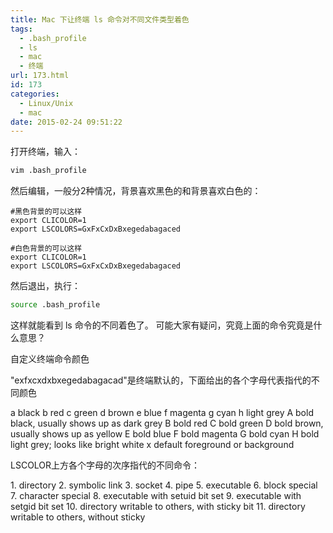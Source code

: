 ```yaml
---
title: Mac 下让终端 ls 命令对不同文件类型着色
tags:
  - .bash_profile
  - ls
  - mac
  - 终端
url: 173.html
id: 173
categories:
  - Linux/Unix
  - mac
date: 2015-02-24 09:51:22
---
```


打开终端，输入：

```sh
vim .bash_profile
```

<!--more-->

然后编辑，一般分2种情况，背景喜欢黑色的和背景喜欢白色的：

```
#黑色背景的可以这样
export CLICOLOR=1
export LSCOLORS=GxFxCxDxBxegedabagaced

#白色背景的可以这样
export CLICOLOR=1
export LSCOLORS=GxFxCxDxBxegedabagaced
```

然后退出，执行：

```sh
source .bash_profile
```

这样就能看到 ls 命令的不同着色了。 可能大家有疑问，究竟上面的命令究竟是什么意思？

自定义终端命令颜色


"exfxcxdxbxegedabagacad"是终端默认的，下面给出的各个字母代表指代的不同颜色

a black
b red
c green
d brown
e blue
f magenta
g cyan
h light grey
A bold black, usually shows up as dark grey
B bold red
C bold green
D bold brown, usually shows up as yellow
E bold blue
F bold magenta
G bold cyan
H bold light grey; looks like bright white
x default foreground or background


LSCOLOR上方各个字母的次序指代的不同命令：

1\. directory
2\. symbolic link
3\. socket
4\. pipe
5\. executable
6\. block special
7\. character special
8\. executable with setuid bit set
9\. executable with setgid bit set
10\. directory writable to others, with sticky bit
11\. directory writable to others, without sticky